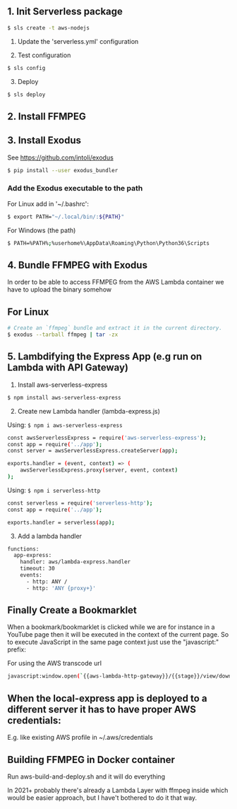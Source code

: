 ## 1. Init Serverless package

```bash
$ sls create -t aws-nodejs
```

1. Update the 'serverless.yml' configuration

2. Test configuration

```bash
$ sls config
```

3. Deploy

```bash
$ sls deploy
```

## 2. Install FFMPEG

## 3. Install Exodus 
See https://github.com/intoli/exodus
```bash
$ pip install --user exodus_bundler
```

### Add the Exodus executable to the path

For Linux add in '~/.bashrc':
```bash
$ export PATH="~/.local/bin/:${PATH}"
```

For Windows (the path)
```bash
$ PATH=%PATH%;%userhome%\AppData\Roaming\Python\Python36\Scripts
```

## 4. Bundle FFMPEG with Exodus
In order to be able to access FFMPEG from the AWS Lambda container we have to upload the binary somehow

## For Linux

```bash
# Create an `ffmpeg` bundle and extract it in the current directory.
$ exodus --tarball ffmpeg | tar -zx
```

## 5. Lambdifying the Express App (e.g run on Lambda with API Gateway)

1. Install aws-serverless-express

```bash
$ npm install aws-serverless-express
```

2. Create new Lambda handler (lambda-express.js)

Using: ```$ npm i aws-serverless-express```

```bash
const awsServerlessExpress = require('aws-serverless-express');
const app = require('../app');
const server = awsServerlessExpress.createServer(app);

exports.handler = (event, context) => (
    awsServerlessExpress.proxy(server, event, context)
);
```

Using: ```$ npm i serverless-http```

```bash
const serverless = require('serverless-http');
const app = require('../app');

exports.handler = serverless(app);
```

3. Add a lambda handler

```bash
functions:
  app-express:
    handler: aws/lambda-express.handler
    timeout: 30
    events:
      - http: ANY /
      - http: 'ANY {proxy+}'
```

## Finally Create a Bookmarklet

When a bookmark/bookmarklet is clicked while we are for instance in a YouTube page
then it will be executed in the context of the current page.
So to execute JavaScript in the same page context just use the "javascript:" prefix:

For using the AWS transcode url

```bash
javascript:window.open(`{{aws-lambda-http-gateway}}/{{stage}}/view/download/${encodeURIComponent(window.location.href)}`)
```

## When the local-express app is deployed to a different server it has to have proper AWS credentials:

E.g. like existing AWS profile in ~/.aws/credentials

## Building FFMPEG in Docker container

Run aws-build-and-deploy.sh and it will do everything

In 2021+ probably there's already a Lambda Layer with ffmpeg inside which would be easier approach, but I have't bothered to do it that way. 